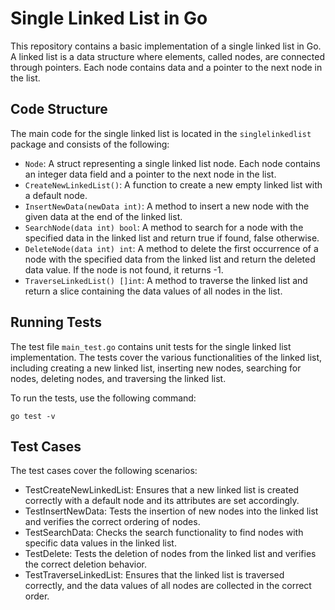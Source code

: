 # Single Linked List in Go

This repository contains a basic implementation of a single linked list in Go. A linked list is a data structure where elements, called nodes, are connected through pointers. Each node contains data and a pointer to the next node in the list.

## Code Structure

The main code for the single linked list is located in the `singlelinkedlist` package and consists of the following:

- `Node`: A struct representing a single linked list node. Each node contains an integer data field and a pointer to the next node in the list.
- `CreateNewLinkedList()`: A function to create a new empty linked list with a default node.
- `InsertNewData(newData int)`: A method to insert a new node with the given data at the end of the linked list.
- `SearchNode(data int) bool`: A method to search for a node with the specified data in the linked list and return true if found, false otherwise.
- `DeleteNode(data int) int`: A method to delete the first occurrence of a node with the specified data from the linked list and return the deleted data value. If the node is not found, it returns -1.
- `TraverseLinkedList() []int`: A method to traverse the linked list and return a slice containing the data values of all nodes in the list.

## Running Tests

The test file `main_test.go` contains unit tests for the single linked list implementation. The tests cover the various functionalities of the linked list, including creating a new linked list, inserting new nodes, searching for nodes, deleting nodes, and traversing the linked list.

To run the tests, use the following command:

```shell
go test -v
```  



## Test Cases

The test cases cover the following scenarios:

- TestCreateNewLinkedList: Ensures that a new linked list is created correctly with a default node and its attributes are set accordingly.
- TestInsertNewData: Tests the insertion of new nodes into the linked list and verifies the correct ordering of nodes.
- TestSearchData: Checks the search functionality to find nodes with specific data values in the linked list.
- TestDelete: Tests the deletion of nodes from the linked list and verifies the correct deletion behavior.
- TestTraverseLinkedList: Ensures that the linked list is traversed correctly, and the data values of all nodes are collected in the correct order.
